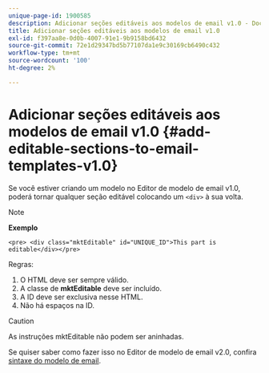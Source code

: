```yaml
---
unique-page-id: 1900585
description: Adicionar seções editáveis aos modelos de email v1.0 - Documentos do Marketo - Documentação do produto
title: Adicionar seções editáveis aos modelos de email v1.0
exl-id: f397aa8e-0d0b-4007-91e1-9b9158bd6432
source-git-commit: 72e1d29347bd5b77107da1e9c30169cb6490c432
workflow-type: tm+mt
source-wordcount: '100'
ht-degree: 2%

---
```


# Adicionar seções editáveis aos modelos de email v1.0 {#add-editable-sections-to-email-templates-v1.0}

Se você estiver criando um modelo no Editor de modelo de email v1.0, poderá tornar qualquer seção editável colocando um `<div>` à sua volta.

>[!NOTE]
>
>**Exemplo**
>
>`<pre> <div class="mktEditable" id="UNIQUE_ID">This part is editable</div></pre>`

Regras:

1. O HTML deve ser sempre válido.
1. A classe de **mktEditable** deve ser incluído.
1. A ID deve ser exclusiva nesse HTML.
1. Não há espaços na ID.

>[!CAUTION]
>
>As instruções mktEditable não podem ser aninhadas.

Se quiser saber como fazer isso no Editor de modelo de email v2.0, confira [sintaxe do modelo de email](/help/marketo/product-docs/email-marketing/general/email-editor-2/email-template-syntax.md).
